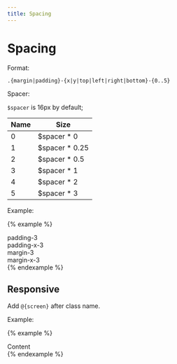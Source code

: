 ```yaml
---
title: Spacing
---
```


# Spacing

Format:

```
.{margin|padding}-{x|y|top|left|right|bottom}-{0..5}
```

Spacer:

`$spacer` is 16px by default;

| Name | Size           |
| ---- | -------------- |
| 0    | $spacer * 0    |
| 1    | $spacer * 0.25 |
| 2    | $spacer * 0.5  |
| 3    | $spacer * 1    |
| 4    | $spacer * 2    |
| 5    | $spacer * 3    |

Example:

{% example %}
<div class="padding-3">
  padding-3
</div>
<div class="padding-x-3">
  padding-x-3
</div>
<div class="margin-3">
  margin-3
</div>
<div class="margin-x-3">
  margin-x-3
</div>
{% endexample %}

## Responsive

Add `@{screen}` after class name.

Example:

{% example %}
<div class="padding-3 padding-4@desktop background-primary">
  Content
</div>
{% endexample %}
